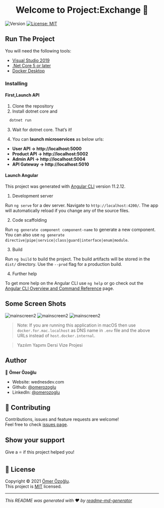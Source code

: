 <h1 align="center">Welcome to Project:Exchange 👋</h1>
<p>
  <img alt="Version" src="https://img.shields.io/badge/version-v1-blue.svg?cacheSeconds=2592000" />
  <a href="https://github.com/omerozoglu/YazilimYapimiVizeProjesi/blob/master/LICENSE" target="_blank">
    <img alt="License: MIT" src="https://img.shields.io/badge/License-MIT-yellow.svg" />
  </a>
</p>

## Run The Project
You will need the following tools:

* [Visual Studio 2019](https://visualstudio.microsoft.com/downloads/)
* [.Net Core 5 or later](https://dotnet.microsoft.com/download/dotnet-core/5)
* [Docker Desktop](https://www.docker.com/products/docker-desktop)

### Installing
#### First,Launch API
1. Clone the repository
2. Install dotnet core and 
```csharp
  dotnet run
```
3. Wait for dotnet core. That’s it!

4. You can **launch microservices** as below urls:

* **User API -> http://localhost:5000**
* **Product API -> http://localhost:5002**
* **Admin API -> http://localhost:5004**
* **API Gateway -> http://localhost:5010**

#### Launch Angular

This project was generated with [Angular CLI](https://github.com/angular/angular-cli) version 11.2.12.

1. Development server

Run `ng serve` for a dev server. Navigate to `http://localhost:4200/`. The app will automatically reload if you change any of the source files.

2. Code scaffolding

Run `ng generate component component-name` to generate a new component. You can also use `ng generate directive|pipe|service|class|guard|interface|enum|module`.

3. Build

Run `ng build` to build the project. The build artifacts will be stored in the `dist/` directory. Use the `--prod` flag for a production build.

4. Further help

To get more help on the Angular CLI use `ng help` or go check out the [Angular CLI Overview and Command Reference](https://angular.io/cli) page.

## Some Screen Shots

![mainscreen2](https://i.ibb.co/KGRB5bH/HomePage.png)
![mainscreen2](https://i.ibb.co/NxHdF4T/Admin-Page.png)
![mainscreen2](https://i.ibb.co/JpkC9yN/Taker-Account.png)

>Note: If you are running this application in macOS then use `docker.for.mac.localhost` as DNS name in `.env` file and the above URLs instead of `host.docker.internal`.

> Yazılım Yapımı Dersi Vize Projesi
## Author

👤 **Ömer Özoğlu**

* Website: wednesdev.com
* Github: [@omerozoglu](https://github.com/omerozoglu)
* LinkedIn: [@omerozoglu](https://linkedin.com/in/omerozoglu)

## 🤝 Contributing

Contributions, issues and feature requests are welcome!<br />Feel free to check [issues page](https://github.com/omerozoglu/YazilimYapimiVizeProjesi/issues). 

## Show your support

Give a ⭐️ if this project helped you!

## 📝 License

Copyright © 2021 [Ömer Özoğlu](https://github.com/omerozoglu).<br />
This project is [MIT](https://github.com/omerozoglu/YazilimYapimiVizeProjesi/blob/master/LICENSE) licensed.

***
_This README was generated with ❤️ by [readme-md-generator](https://github.com/kefranabg/readme-md-generator)_
